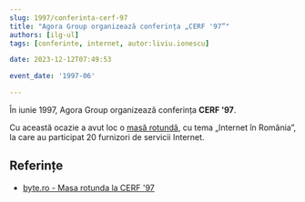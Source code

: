 ```yaml
---
slug: 1997/conferinta-cerf-97
title: "Agora Group organizează conferința „CERF '97”"
authors: [ilg-ul]
tags: [conferinte, internet, autor:liviu.ionescu]

date: 2023-12-12T07:49:53

event_date: '1997-06'

---
```


În iunie 1997, Agora Group organizează conferința **CERF '97**.

<!-- truncate -->

Cu această ocazie a avut loc o [masă rotundă](/amintiri/1997/agora-cerf-97-internet/), cu tema „Internet în România”,
la care au participat 20 furnizori de servicii Internet.

## Referințe

- [byte.ro - Masa rotunda la CERF '97](https://www.byte.ro/byte97-07/masa.html)
